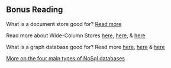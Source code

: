 

## Bonus Reading
 What is a document store good for? [Read more](https://www.mongodb.com/document-databases)

 Read more about Wide-Column Stores [here](https://blog.logrocket.com/nosql-wide-column-stores-demystified/), [here](https://www.scylladb.com/glossary/wide-column-database/), & [here](https://stackoverflow.com/questions/62010368/what-exactly-is-a-wide-column-store)

 What is a graph database good for? Read more [here](https://neo4j.com/why-graph-databases/), [here](https://phoenixnap.com/kb/graph-database) & [here](https://www.geeksforgeeks.org/introduction-to-graph-databases/)

 [More on the four main types of NoSql databases](https://www.mongodb.com/scale/types-of-nosql-databases)
